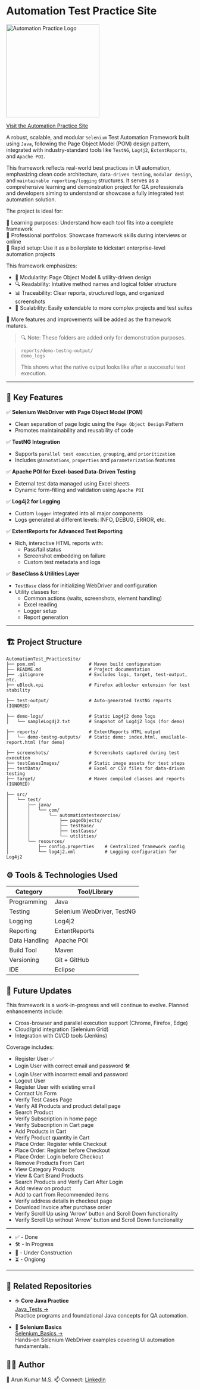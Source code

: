 # Automation Test Practice Site
<p>
  <a href="https://automationexercise.com/">
    <img src="https://automationexercise.com/static/images/home/logo.png" alt="Automation Practice Logo" width="250"/>
  </a>
</p>
<p><a href="https://automationexercise.com/">Visit the Automation Practice Site</a></p>


A robust, scalable, and modular `Selenium` Test Automation Framework built using `Java`, following the Page Object Model (POM) design pattern, integrated with industry-standard tools like `TestNG`, `Log4j2`, `ExtentReports`, and `Apache POI`.

This framework reflects real-world best practices in UI automation, emphasizing clean code architecture, `data-driven testing`, `modular design`, and `maintainable reporting/logging` structures. It serves as a comprehensive learning and demonstration project for QA professionals and developers aiming to understand or showcase a fully integrated test automation solution.

The project is ideal for:

🔹 Learning purposes: Understand how each tool fits into a complete framework  
🔹 Professional portfolios: Showcase framework skills during interviews or online  
🔹 Rapid setup: Use it as a boilerplate to kickstart enterprise-level automation projects  

This framework emphasizes:
- 🔁 Modularity: Page Object Model & utility-driven design  
- 🔍 Readability: Intuitive method names and logical folder structure  
- 📊 Traceability: Clear reports, structured logs, and organized screenshots  
- 🧪 Scalability: Easily extendable to more complex projects and test suites  

📌 More features and improvements will be added as the framework matures.

> 🔍 Note: These folders are added only for demonstration purposes.

> `reports/demo-testng-output/`   
> `demo_logs` 
> 
> This shows what the native output looks like after a successful test execution.
---

## 🚀 Key Features

✅ **Selenium WebDriver with Page Object Model (POM)**  
- Clean separation of page logic using the `Page Object Design` Pattern  
- Promotes maintainability and reusability of code

✅ **TestNG Integration**  
- Supports `parallel test execution`, `grouping`, and `prioritization`  
- Includes `@Annotations`, `properties` and `parameterization` features

✅ **Apache POI for Excel-based Data-Driven Testing**  
- External test data managed using Excel sheets  
- Dynamic form-filling and validation using `Apache POI`

✅ **Log4j2 for Logging**  
- Custom `logger` integrated into all major components  
- Logs generated at different levels: INFO, DEBUG, ERROR, etc.

✅ **ExtentReports for Advanced Test Reporting**  
- Rich, interactive HTML reports with:
  - Pass/fail status  
  - Screenshot embedding on failure  
  - Custom test metadata and logs

✅ **BaseClass & Utilities Layer**  
- `TestBase` class for initializing WebDriver and configuration  
- Utility classes for:
  - Common actions (waits, screenshots, element handling)  
  - Excel reading  
  - Logger setup  
  - Report generation

---

## 🏗️ Project Structure

```
AutomationTest_PracticeSite/
├── pom.xml                    # Maven build configuration
├── README.md                  # Project documentation
├── .gitignore                 # Excludes logs, target, test-output, etc.
├── uBlock.xpi                 # Firefox adblocker extension for test stability

├── test-output/               # Auto-generated TestNG reports (IGNORED)

├── demo-logs/                 # Static Log4j2 demo logs
│   └── sampleLog4j2.txt       # Snapshot of Log4j2 logs (for demo)

├── reports/                   # ExtentReports HTML output
│   └── demo-testng-outputs/   # Static demo: index.html, emailable-report.html (for demo)

├── screenshots/               # Screenshots captured during test execution
├── testCasesImages/           # Static image assets for test steps
├── testData/                  # Excel or CSV files for data-driven testing
├── target/                    # Maven compiled classes and reports (IGNORED)

├── src/
│   └── test/
│       ├── java/
│       │   └── com/
│       │       └── automationtestexercise/
│       │           ├── pageObjects/    
│       │           ├── testBase/       
│       │           ├── testCases/      
│       │           └── utilities/      
│       └── resources/
│           ├── config.properties    # Centralized framework config
│           └── log4j2.xml           # Logging configuration for Log4j2

```
## ⚙️ Tools & Technologies Used

| Category       | Tool/Library                  |
|----------------|-------------------------------|
| Programming    | Java                          |
| Testing        | Selenium WebDriver, TestNG    |
| Logging        | Log4j2                        |
| Reporting      | ExtentReports                 |
| Data Handling  | Apache POI                    |
| Build Tool     | Maven                         |
| Versioning     | Git + GitHub                  |
| IDE            | Eclipse                       |

## 🔄 Future Updates

This framework is a work-in-progress and will continue to evolve. Planned enhancements include:
- Cross-browser and parallel execution support (Chrome, Firefox, Edge)
- Cloud/grid integration (Selenium Grid)
- Integration with CI/CD tools (Jenkins)

Coverage includes:
- Register User ✅
- Login User with correct email and password 🛠️ 
- Login User with incorrect email and password
- Logout User
- Register User with existing email
- Contact Us Form
- Verify Test Cases Page
- Verify All Products and product detail page
- Search Product
- Verify Subscription in home page
- Verify Subscription in Cart page
- Add Products in Cart
- Verify Product quantity in Cart
- Place Order: Register while Checkout
- Place Order: Register before Checkout
- Place Order: Login before Checkout
- Remove Products From Cart
- View Category Products
- View & Cart Brand Products
- Search Products and Verify Cart After Login
- Add review on product
- Add to cart from Recommended items
- Verify address details in checkout page
- Download Invoice after purchase order
- Verify Scroll Up using 'Arrow' button and Scroll Down functionality
- Verify Scroll Up without 'Arrow' button and Scroll Down functionality
-------------------
- ✅ - Done
- 🛠️ - In Progress  
- 🚧 - Under Construction  
- ⏳ - Ongiong
-------------------

## 🔗 Related Repositories

- ☕ **Core Java Practice**  
  [Java_Tests →](https://github.com/kumar-w0rkspace/Java_Tests)  
  Practice programs and foundational Java concepts for QA automation.

- 🧪 **Selenium Basics**  
  [Selenium_Basics →](https://github.com/kumar-w0rkspace/Selenium_Basics)  
  Hands-on Selenium WebDriver examples covering UI automation fundamentals.

## 🙋‍♂️ Author

👤 Arun Kumar M.S.
📫 Connect: [LinkedIn](https://www.linkedin.com/in/kumar-tvm)
